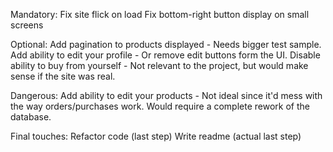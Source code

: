 Mandatory:
Fix site flick on load
Fix bottom-right button display on small screens

Optional:
Add pagination to products displayed - Needs bigger test sample.
Add ability to edit your profile - Or remove edit buttons form the UI.
Disable ability to buy from yourself - Not relevant to the project, but would make sense if the site was real.

Dangerous:
Add ability to edit your products - Not ideal since it'd mess with the way orders/purchases work. Would require a complete rework of the database.

Final touches:
Refactor code (last step)
Write readme (actual last step)